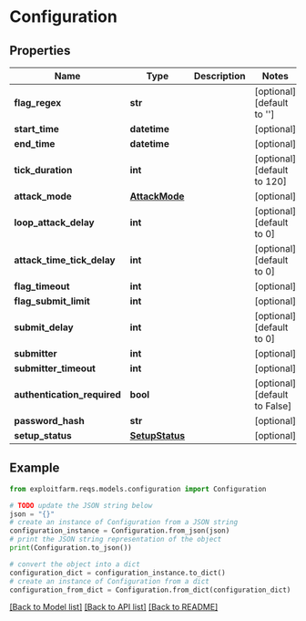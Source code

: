 # Configuration


## Properties

Name | Type | Description | Notes
------------ | ------------- | ------------- | -------------
**flag_regex** | **str** |  | [optional] [default to '']
**start_time** | **datetime** |  | [optional] 
**end_time** | **datetime** |  | [optional] 
**tick_duration** | **int** |  | [optional] [default to 120]
**attack_mode** | [**AttackMode**](AttackMode.md) |  | [optional] 
**loop_attack_delay** | **int** |  | [optional] [default to 0]
**attack_time_tick_delay** | **int** |  | [optional] [default to 0]
**flag_timeout** | **int** |  | [optional] 
**flag_submit_limit** | **int** |  | [optional] 
**submit_delay** | **int** |  | [optional] [default to 0]
**submitter** | **int** |  | [optional] 
**submitter_timeout** | **int** |  | [optional] 
**authentication_required** | **bool** |  | [optional] [default to False]
**password_hash** | **str** |  | [optional] 
**setup_status** | [**SetupStatus**](SetupStatus.md) |  | [optional] 

## Example

```python
from exploitfarm.reqs.models.configuration import Configuration

# TODO update the JSON string below
json = "{}"
# create an instance of Configuration from a JSON string
configuration_instance = Configuration.from_json(json)
# print the JSON string representation of the object
print(Configuration.to_json())

# convert the object into a dict
configuration_dict = configuration_instance.to_dict()
# create an instance of Configuration from a dict
configuration_from_dict = Configuration.from_dict(configuration_dict)
```
[[Back to Model list]](../README.md#documentation-for-models) [[Back to API list]](../README.md#documentation-for-api-endpoints) [[Back to README]](../README.md)


